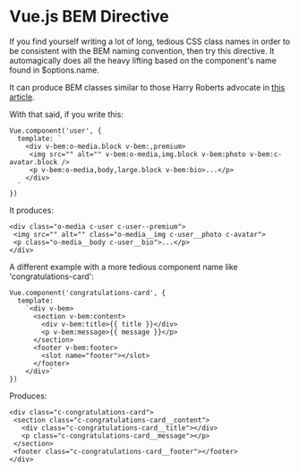 # Vue.js BEM Directive

If you find yourself writing a lot of long, tedious CSS class names in
order to be consistent with the BEM naming convention, then try this
directive. It automagically does all the heavy lifting based on
the component's name found in $options.name.

It can produce BEM classes similar to those Harry Roberts advocate in
[this article](http://bit.ly/1R3nlNG).

With that said, if you write this:
```
Vue.component('user', {
  template: `
    <div v-bem:o-media.block v-bem:,premium>
     <img src="" alt="" v-bem:o-media,img.block v-bem:photo v-bem:c-avatar.block />
     <p v-bem:o-media,body,large.block v-bem:bio>...</p>
    </div>
  `
})
```

It produces:
```
<div class="o-media c-user c-user--premium">
 <img src="" alt="" class="o-media__img c-user__photo c-avatar">
 <p class="o-media__body c-user__bio">...</p>
</div>
```

A different example with a more tedious component name like
'congratulations-card':
```
Vue.component('congratulations-card', {
  template:
    `<div v-bem>
      <section v-bem:content>
        <div v-bem:title>{{ title }}</div>
        <p v-bem:message>{{ message }}</p>
      </section>    
      <footer v-bem:footer>
        <slot name="footer"></slot>
      </footer>
    </div>`
})
```

Produces:
```
<div class="c-congratulations-card">
 <section class="c-congratulations-card__content">
   <div class="c-congratulations-card__title"></div>
   <p class="c-congratulations-card__message"></p>
 </section>    
 <footer class="c-congratulations-card__footer"></footer>
</div>
```